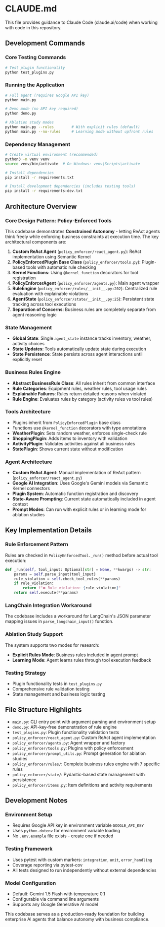 # CLAUDE.md

This file provides guidance to Claude Code (claude.ai/code) when working with code in this repository.

## Development Commands

### Core Testing Commands
```bash
# Test plugin functionality
python test_plugins.py
```

### Running the Application
```bash
# Full agent (requires Google API key)
python main.py

# Demo mode (no API key required)
python demo.py

# Ablation study modes
python main.py --rules        # With explicit rules (default)
python main.py --no-rules     # Learning mode without upfront rules
```

### Dependency Management
```bash
# Create virtual environment (recommended)
python3 -m venv venv
source venv/bin/activate  # On Windows: venv\Scripts\activate

# Install dependencies
pip install -r requirements.txt

# Install development dependencies (includes testing tools)
pip install -r requirements-dev.txt
```

## Architecture Overview

### Core Design Pattern: Policy-Enforced Tools
This codebase demonstrates **Constrained Autonomy** - letting ReAct agents think freely while enforcing business constraints at execution time. The key architectural components are:

1. **Custom ReAct Agent** (`policy_enforcer/react_agent.py`): ReAct implementation using Semantic Kernel
2. **PolicyEnforcedPlugin Base Class** (`policy_enforcer/tools.py`): Plugin-based tools with automatic rule checking
3. **Kernel Functions**: Using `@kernel_function` decorators for tool registration
4. **PolicyEnforcerAgent** (`policy_enforcer/agents.py`): Main agent wrapper
5. **RuleEngine** (`policy_enforcer/rules/__init__.py:202`): Centralized rule evaluation with explainable violations
6. **AgentState** (`policy_enforcer/state/__init__.py:25`): Persistent state tracking across tool executions
7. **Separation of Concerns**: Business rules are completely separate from agent reasoning logic

### State Management
- **Global State**: Single `agent_state` instance tracks inventory, weather, activity choices
- **State Updates**: Tools automatically update state during execution
- **State Persistence**: State persists across agent interactions until explicitly reset

### Business Rules Engine
- **Abstract BusinessRule Class**: All rules inherit from common interface
- **Rule Categories**: Equipment rules, weather rules, tool usage rules
- **Explainable Failures**: Rules return detailed reasons when violated
- **Rule Engine**: Evaluates rules by category (activity rules vs tool rules)

### Tools Architecture
- Plugins inherit from `PolicyEnforcedPlugin` base class
- Functions use `@kernel_function` decorators with type annotations
- **WeatherPlugin**: Sets random weather, enforces single-check rule
- **ShoppingPlugin**: Adds items to inventory with validation  
- **ActivityPlugin**: Validates activities against all business rules
- **StatePlugin**: Shows current state without modification

### Agent Architecture
- **Custom ReAct Agent**: Manual implementation of ReAct pattern (`policy_enforcer/react_agent.py`)
- **Google AI Integration**: Uses Google's Gemini models via Semantic Kernel connectors
- **Plugin System**: Automatic function registration and discovery
- **State-Aware Prompting**: Current state automatically included in agent context
- **Prompt Modes**: Can run with explicit rules or in learning mode for ablation studies

## Key Implementation Details

### Rule Enforcement Pattern
Rules are checked in `PolicyEnforcedTool._run()` method before actual tool execution:
```python
def _run(self, tool_input: Optional[str] = None, **kwargs) -> str:
    params = self.parse_input(tool_input)
    rule_violation = self.check_tool_rules(**params)
    if rule_violation:
        return f"❌ Rule violation: {rule_violation}"
    return self.execute(**params)
```

### LangChain Integration Workaround
The codebase includes a workaround for LangChain's JSON parameter mapping issues in `parse_langchain_input()` function.

### Ablation Study Support
The system supports two modes for research:
- **Explicit Rules Mode**: Business rules included in agent prompt
- **Learning Mode**: Agent learns rules through tool execution feedback

### Testing Strategy
- Plugin functionality tests in `test_plugins.py`
- Comprehensive rule validation testing
- State management and business logic testing

## File Structure Highlights

- `main.py`: CLI entry point with argument parsing and environment setup
- `demo.py`: API-key-free demonstration of rule engine
- `test_plugins.py`: Plugin functionality validation tests
- `policy_enforcer/react_agent.py`: Custom ReAct agent implementation
- `policy_enforcer/agents.py`: Agent wrapper and factory
- `policy_enforcer/tools.py`: Plugins with policy enforcement
- `policy_enforcer/prompt_utils.py`: Prompt generation for ablation studies
- `policy_enforcer/rules/`: Complete business rules engine with 7 specific rules
- `policy_enforcer/state/`: Pydantic-based state management with persistence
- `policy_enforcer/items.py`: Item definitions and activity requirements

## Development Notes

### Environment Setup
- Requires Google API key in environment variable `GOOGLE_API_KEY`
- Uses `python-dotenv` for environment variable loading
- No `.env.example` file exists - create one if needed

### Testing Framework
- Uses pytest with custom markers: `integration`, `unit`, `error_handling`
- Coverage reporting via pytest-cov
- All tests designed to run independently without external dependencies

### Model Configuration
- Default: Gemini 1.5 Flash with temperature 0.1
- Configurable via command line arguments
- Supports any Google Generative AI model

This codebase serves as a production-ready foundation for building enterprise AI agents that balance autonomy with business compliance.